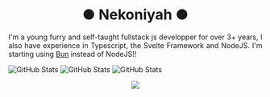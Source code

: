<h1 align="center">● Nekoniyah ● </h1>

<p align="justify">I'm a young furry and self-taught fullstack js developper for over 3+ years, I also have experience in Typescript, the Svelte Framework and NodeJS. I'm starting using <a href="https://bun.sh/">Bun</a> instead of NodeJS!!</p>

![GitHub Stats](https://github-readme-streak-stats.herokuapp.com/?username=nekoniyah&theme=default&hide_border=true) ![GitHub Stats](https://github-readme-stats.vercel.app/api?user=nekoniyah&theme=default&show_icons=true&hide_border=true&count_private=true)
![GitHub Stats](https://github-readme-stats.vercel.app/api/top-langs/?user=nekoniyah&theme=default&show_icons=true&hide_border=true&layout=compact)

<p align="center">
  <a href="https://skillicons.dev">
    <img src="https://skillicons.dev/icons?i=svelte,nodejs,figma,discord,discordjs,github,js,ts,npm,sass,vscode&theme=dark" />
  </a>
</p>
